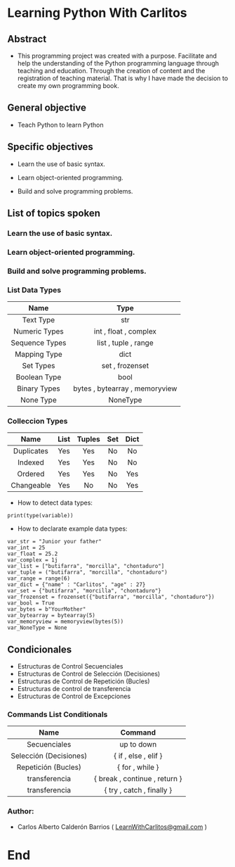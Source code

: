 # Learning Python With Carlitos

## Abstract 

- This programming project was created with a purpose. Facilitate and help the understanding of the Python programming language through teaching and education. Through the creation of content and the registration of teaching material. That is why I have made the decision to create my own programming book.

## General objective

- Teach Python to learn Python

## Specific objectives

- Learn the use of basic syntax.

- Learn object-oriented programming.

- Build and solve programming problems.

## List of topics spoken

### Learn the use of basic syntax.

### Learn object-oriented programming.

### Build and solve programming problems.

### List Data Types

| Name  | Type  |
| :------------: | :---------------: |
| Text Type | str |
| Numeric Types | int , float , complex |
| Sequence Types | list , tuple , range |
| Mapping Type | dict |
| Set Types | set , frozenset |
| Boolean Type | bool |
| Binary Types | bytes , bytearray , memoryview |
| None Type | NoneType |

### Colleccion Types

| Name  | List  | Tuples  | Set  | Dict  |
| :------------: | :---------------: | :---------------: | :---------------: | :---------------: |
| Duplicates | Yes | Yes | No | No
| Indexed | Yes | Yes | No | No
| Ordered | Yes | Yes | No | Yes
| Changeable | Yes | No | No | Yes

- How to detect data types:

````
print(type(variable))
````
- How to declarate example data types:

````
var_str = "Junior your father"
var_int = 25
var_float = 25.2
var_complex = 1j
var_list = ["butifarra", "morcilla", "chontaduro"]
var_tuple = ("butifarra", "morcilla", "chontaduro")
var_range = range(6)
var_dict = {"name" : "Carlitos", "age" : 27}
var_set = {"butifarra", "morcilla", "chontaduro"}
var_frozenset = frozenset({"butifarra", "morcilla", "chontaduro"})
var_bool = True
var_bytes = b"YourMother"
var_bytearray = bytearray(5)
var_memoryview = memoryview(bytes(5))
var_NoneType = None
````

## Condicionales

- Estructuras de Control Secuenciales
- Estructuras de Control de Selección (Decisiones)
- Estructuras de Control de Repetición (Bucles)
- Estructuras de control de transferencia
- Estructuras de Control de Excepciones

### Commands List Conditionals

| Name  | Command |
| :------------: | :---------------: |
| Secuenciales | up to down |
| Selección (Decisiones) | { if , else , elif } |
| Repetición (Bucles) | { for , while } |
| transferencia | { break , continue , return } |
| transferencia | { try , catch , finally } |

### Author:

- Carlos Alberto Calderón Barrios ( LearnWithCarlitos@gmail.com )

# End
